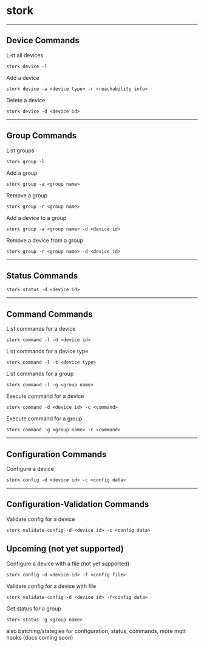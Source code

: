 # stork

------------------
Device Commands
------------------
List all devices
~~~~
stork device -l
~~~~
Add a device
~~~~
stork device -a <device type> -r <reachability info>
~~~~
Delete a device
~~~~
stork device -d <device id>
~~~~

------------------
Group Commands
------------------

List groups
~~~~
stork group -l
~~~~

Add a group
~~~~
stork group -a <group name>
~~~~

Remove a group
~~~~
stork group -r <group name>
~~~~

Add a device to a group
~~~~
stork group -a <group name> -d <device id>
~~~~

Remove a device from a group
~~~~
stork group -r <group name> -d <device id>
~~~~

------------------
Status Commands
------------------
~~~~
stork status -d <device id>
~~~~

------------------
Command Commands
------------------

List commands for a device
~~~~
stork command -l -d <device id>
~~~~

List commands for a device type
~~~~
stork command -l -t <device type>
~~~~

List commands for a group
~~~~
stork command -l -g <group name>
~~~~

Execute command for a device
~~~~
stork command -d <device id> -c <command>
~~~~

Execute command for a group
~~~~
stork command -g <group name> -c <command>
~~~~

------------------
Configuration Commands
------------------

Configure a device
~~~~
stork config -d <device id> -c <config data>
~~~~


------------------
Configuration-Validation Commands
------------------

Validate config for a device
~~~~
stork validate-config -d <device id> -c <config data>
~~~~


Upcoming (not yet supported)
------------
Configure a device with a file (not yet supported)
~~~~
stork config -d <device id> -f <config file>
~~~~

Validate config for a device with file
~~~~
stork validate-config -d <device id> -f<config data>
~~~~

Get status for a group
~~~~
stork status -g <group name>
~~~~

also batching/stategies for configuration, status, commands, more mqtt hooks (docs coming soon)